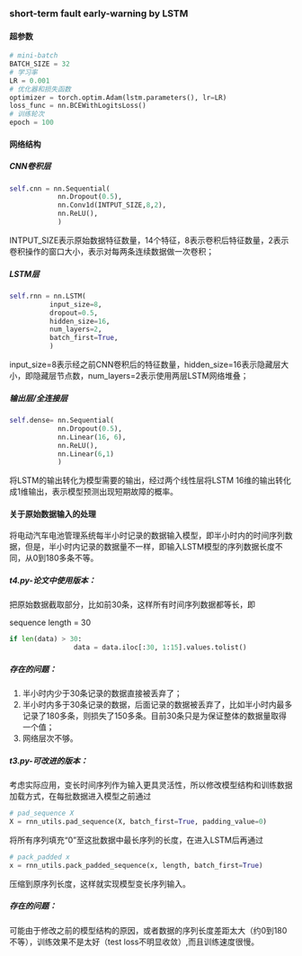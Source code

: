### short-term fault early-warning by LSTM

#### 超参数

```python
# mini-batch
BATCH_SIZE = 32
# 学习率
LR = 0.001
# 优化器和损失函数
optimizer = torch.optim.Adam(lstm.parameters(), lr=LR)
loss_func = nn.BCEWithLogitsLoss()
# 训练轮次
epoch = 100
```

#### 网络结构

##### CNN卷积层

```python
self.cnn = nn.Sequential(
			nn.Dropout(0.5),
			nn.Conv1d(INTPUT_SIZE,8,2),
			nn.ReLU(),
			)
```

INTPUT_SIZE表示原始数据特征数量，14个特征，8表示卷积后特征数量，2表示卷积操作的窗口大小，表示对每两条连续数据做一次卷积；

##### LSTM层

```python
self.rnn = nn.LSTM(
		  input_size=8,
		  dropout=0.5,
		  hidden_size=16,
		  num_layers=2,
		  batch_first=True,
		  )
```

input_size=8表示经之前CNN卷积后的特征数量，hidden_size=16表示隐藏层大小，即隐藏层节点数，num_layers=2表示使用两层LSTM网络堆叠；

##### 输出层/全连接层

```python
self.dense= nn.Sequential(
			nn.Dropout(0.5),
			nn.Linear(16, 6),
			nn.ReLU(),
			nn.Linear(6,1)
			)
```

将LSTM的输出转化为模型需要的输出，经过两个线性层将LSTM 16维的输出转化成1维输出，表示模型预测出现短期故障的概率。

#### 关于原始数据输入的处理

将电动汽车电池管理系统每半小时记录的数据输入模型，即半小时内的时间序列数据，但是，半小时内记录的数据量不一样，即输入LSTM模型的序列数据长度不同，从0到180多条不等。

##### t4.py-论文中使用版本：

把原始数据截取部分，比如前30条，这样所有时间序列数据都等长，即

sequence length = 30

```python
if len(data) > 30:
				data = data.iloc[:30, 1:15].values.tolist()
```

##### 存在的问题：

1. 半小时内少于30条记录的数据直接被丢弃了；
2. 半小时内多于30条记录的数据，后面记录的数据被丢弃了，比如半小时内最多记录了180多条，则损失了150多条。目前30条只是为保证整体的数据量取得一个值；
3. 网络层次不够。

##### t3.py-可改进的版本：

考虑实际应用，变长时间序列作为输入更具灵活性，所以修改模型结构和训练数据加载方式，在每批数据进入模型之前通过

```python
# pad_sequence X
X = rnn_utils.pad_sequence(X, batch_first=True, padding_value=0)
```

将所有序列填充“0”至这批数据中最长序列的长度，在进入LSTM后再通过

```python
# pack_padded x
x = rnn_utils.pack_padded_sequence(x, length, batch_first=True)
```

压缩到原序列长度，这样就实现模型变长序列输入。

##### 存在的问题：

可能由于修改之前的模型结构的原因，或者数据的序列长度差距太大（约0到180不等），训练效果不是太好（test loss不明显收敛）,而且训练速度很慢。
